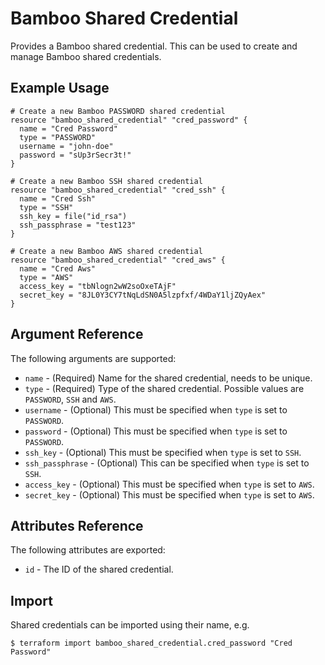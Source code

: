 # Bamboo Shared Credential

Provides a Bamboo shared credential. This can be used to create and manage Bamboo shared credentials.

## Example Usage

```hcl
# Create a new Bamboo PASSWORD shared credential
resource "bamboo_shared_credential" "cred_password" {
  name = "Cred Password"
  type = "PASSWORD"
  username = "john-doe"
  password = "sUp3rSecr3t!"
}

# Create a new Bamboo SSH shared credential
resource "bamboo_shared_credential" "cred_ssh" {
  name = "Cred Ssh"
  type = "SSH"
  ssh_key = file("id_rsa")
  ssh_passphrase = "test123"
}

# Create a new Bamboo AWS shared credential
resource "bamboo_shared_credential" "cred_aws" {
  name = "Cred Aws"
  type = "AWS"
  access_key = "tbNlogn2wW2soOxeTAjF"
  secret_key = "8JL0Y3CY7tNqLdSN0A5lzpfxf/4WDaY1ljZQyAex"
}
```

## Argument Reference

The following arguments are supported:

* `name` - (Required) Name for the shared credential, needs to be unique.
* `type` - (Required) Type of the shared credential. Possible values are `PASSWORD`, `SSH` and `AWS`.
* `username` - (Optional) This must be specified when `type` is set to `PASSWORD`.
* `password` - (Optional) This must be specified when `type` is set to `PASSWORD`.
* `ssh_key` - (Optional) This must be specified when `type` is set to `SSH`.
* `ssh_passphrase` - (Optional) This can be specified when `type` is set to `SSH`.
* `access_key` - (Optional) This must be specified when `type` is set to `AWS`.
* `secret_key` - (Optional) This must be specified when `type` is set to `AWS`.

## Attributes Reference

The following attributes are exported:

* `id` - The ID of the shared credential.

## Import

Shared credentials can be imported using their name, e.g.

```
$ terraform import bamboo_shared_credential.cred_password "Cred Password"
```
